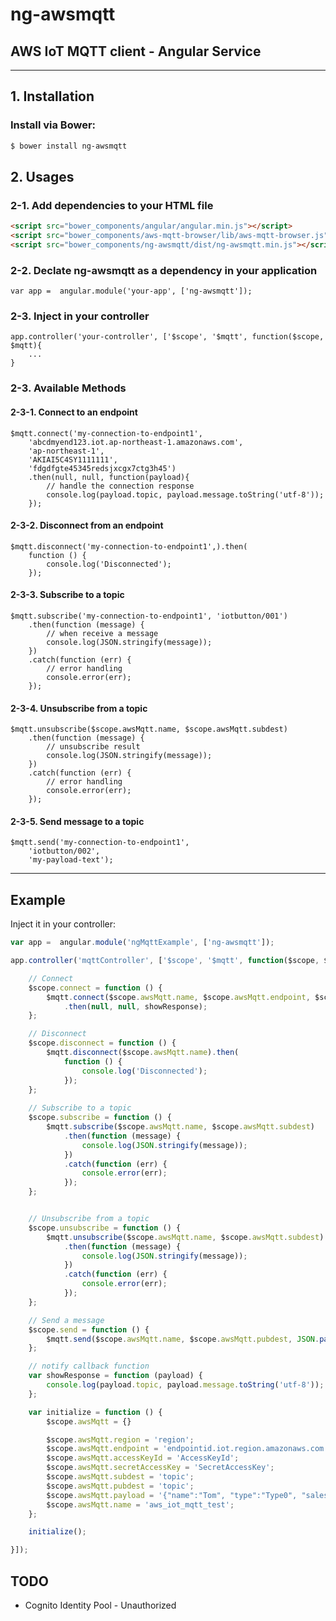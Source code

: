 # ng-awsmqtt
## AWS IoT MQTT client - Angular Service

----

## 1. Installation
### Install via Bower:
```bash
$ bower install ng-awsmqtt
```

## 2. Usages
### 2-1. Add dependencies to your HTML file
```html
<script src="bower_components/angular/angular.min.js"></script>
<script src="bower_components/aws-mqtt-browser/lib/aws-mqtt-browser.js"></script>
<script src="bower_components/ng-awsmqtt/dist/ng-awsmqtt.min.js"></script>
```

### 2-2. Declate ng-awsmqtt as a dependency in your application
```
var app =  angular.module('your-app', ['ng-awsmqtt']);
```

### 2-3. Inject in your controller
```
app.controller('your-controller', ['$scope', '$mqtt', function($scope, $mqtt){
    ...
}
```

### 2-3. Available Methods
#### 2-3-1. Connect to an endpoint
```
$mqtt.connect('my-connection-to-endpoint1', 
    'abcdmyend123.iot.ap-northeast-1.amazonaws.com', 
    'ap-northeast-1', 
    'AKIAI5C4SY1111111', 
    'fdgdfgte45345redsjxcgx7ctg3h45')
    .then(null, null, function(payload){
        // handle the connection response
        console.log(payload.topic, payload.message.toString('utf-8'));
    });
```

#### 2-3-2. Disconnect from an endpoint
```
$mqtt.disconnect('my-connection-to-endpoint1',).then(
    function () {
        console.log('Disconnected');
    });   
```

#### 2-3-3. Subscribe to a topic
```
$mqtt.subscribe('my-connection-to-endpoint1', 'iotbutton/001')
    .then(function (message) {
        // when receive a message
        console.log(JSON.stringify(message));
    })
    .catch(function (err) {
        // error handling
        console.error(err);
    });
```

#### 2-3-4. Unsubscribe from a topic
```
$mqtt.unsubscribe($scope.awsMqtt.name, $scope.awsMqtt.subdest)
    .then(function (message) {
        // unsubscribe result
        console.log(JSON.stringify(message));
    })
    .catch(function (err) {
        // error handling
        console.error(err);
    });
```

#### 2-3-5. Send message to a topic
```
$mqtt.send('my-connection-to-endpoint1', 
    'iotbutton/002', 
    'my-payload-text');
```

----

## Example
Inject it in your controller:
```js
var app =  angular.module('ngMqttExample', ['ng-awsmqtt']);

app.controller('mqttController', ['$scope', '$mqtt', function($scope, $mqtt){

    // Connect
    $scope.connect = function () {
        $mqtt.connect($scope.awsMqtt.name, $scope.awsMqtt.endpoint, $scope.awsMqtt.region, $scope.awsMqtt.accessKeyId, $scope.awsMqtt.secretAccessKey)
            .then(null, null, showResponse);
    };

    // Disconnect
    $scope.disconnect = function () {
        $mqtt.disconnect($scope.awsMqtt.name).then(
            function () {
                console.log('Disconnected');
            });        
    };
    
    // Subscribe to a topic
    $scope.subscribe = function () {
        $mqtt.subscribe($scope.awsMqtt.name, $scope.awsMqtt.subdest)
            .then(function (message) {
                console.log(JSON.stringify(message));
            })
            .catch(function (err) {
                console.error(err);
            });
    };


    // Unsubscribe from a topic
    $scope.unsubscribe = function () {
        $mqtt.unsubscribe($scope.awsMqtt.name, $scope.awsMqtt.subdest)
            .then(function (message) {
                console.log(JSON.stringify(message));
            })
            .catch(function (err) {
                console.error(err);
            });
    };

    // Send a message
    $scope.send = function () {
        $mqtt.send($scope.awsMqtt.name, $scope.awsMqtt.pubdest, JSON.parse($scope.awsMqtt.payload));
    };

    // notify callback function
    var showResponse = function (payload) {
        console.log(payload.topic, payload.message.toString('utf-8'));
    };

    var initialize = function () {
        $scope.awsMqtt = {}

        $scope.awsMqtt.region = 'region';
        $scope.awsMqtt.endpoint = 'endpointid.iot.region.amazonaws.com';
        $scope.awsMqtt.accessKeyId = 'AccessKeyId';
        $scope.awsMqtt.secretAccessKey = 'SecretAccessKey';
        $scope.awsMqtt.subdest = 'topic';
        $scope.awsMqtt.pubdest = 'topic';
        $scope.awsMqtt.payload = '{"name":"Tom", "type":"Type0", "sales":50}';
        $scope.awsMqtt.name = 'aws_iot_mqtt_test';
    };

    initialize();

}]);
```

## TODO
* Cognito Identity Pool - Unauthorized